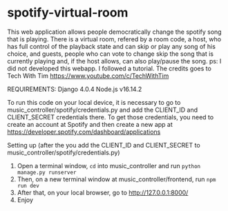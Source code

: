 # spotify-virtual-room
This web application allows people democratically change the spotify song that is playing. There is a virtual room, refered by a room code, a host, who has full control of the playback state and can skip or play any song of his choice, and guests, people who can vote to change skip the song that is currently playing and, if the host allows, can also play/pause the song.  ps: I did not developed this webapp. I followed a tutorial. The credits goes to Tech With Tim https://www.youtube.com/c/TechWithTim

REQUIREMENTS:
  Django 4.0.4
  Node.js v16.14.2
  
To run this code on your local device, it is necessary to go to music_controller/spotify/credentials.py and add the CLIENT_ID and CLIENT_SECRET credentials there. To get those credentials, you need to create an account at Spotify and then create a new app at https://developer.spotify.com/dashboard/applications


Setting up (after the you add the CLIENT_ID and CLIENT_SECRET to music_controller/spotify/credentials.py)
  1. Open a terminal window, `cd` into music_controller and run `python manage.py runserver`
  2. Then, on a new terminal window at music_controller/frontend, run `npm run dev`
  3. After that, on your local browser, go to http://127.0.0.1:8000/
  4. Enjoy
